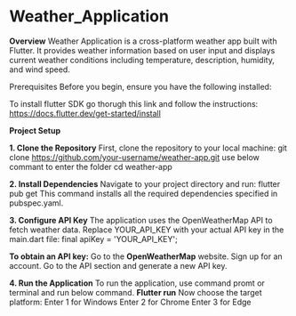 # Weather_Application

**Overview**
Weather Application is a cross-platform weather app built with Flutter. It provides weather information based on user input and displays current weather conditions including temperature, description, humidity, and wind speed.

Prerequisites
Before you begin, ensure you have the following installed:

To install flutter SDK go thorugh this link and follow the instructions: https://docs.flutter.dev/get-started/install

**Project Setup**

**1. Clone the Repository**
First, clone the repository to your local machine:
git clone https://github.com/your-username/weather-app.git
use below commant to enter the folder
cd weather-app

**2. Install Dependencies**
Navigate to your project directory and run: flutter pub get
This command installs all the required dependencies specified in pubspec.yaml.

**3. Configure API Key**
The application uses the OpenWeatherMap API to fetch weather data. Replace YOUR_API_KEY with your actual API key in the main.dart file: final apiKey = 'YOUR_API_KEY';

**To obtain an API key:**
Go to the **OpenWeatherMap** website.
Sign up for an account.
Go to the API section and generate a new API key.

**4. Run the Application**
To run the application, use command promt or terminal and run below command.
**Flutter run**
Now choose the target platform:
Enter 1 for Windows
Enter 2 for Chrome
Enter 3 for Edge
